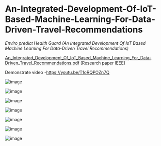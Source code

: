 
# An-Integrated-Development-Of-IoT-Based-Machine-Learning-For-Data-Driven-Travel-Recommendations

*Enviro predict Health Guard (An Integrated Development Of IoT Based Machine Learning For Data-Driven Travel Recommendations)*

[An_Integrated_Development_Of_IoT_Based_Machine_Learning_For_Data-Driven_Travel_Recommendations.pdf](https://github.com/user-attachments/files/16178423/An_Integrated_Development_Of_IoT_Based_Machine_Learning_For_Data-Driven_Travel_Recommendations.pdf) (Research paper IEEE)

Demonstrate video -https://youtu.be/T1oRQPOZn7Q 

![image](https://github.com/NakacwaOlivia/Enviro-Predict/assets/148626818/05f8c06b-4e3b-464d-ae09-24d031bcff61)

![image](https://github.com/NakacwaOlivia/Enviro-Predict/assets/148626818/19b2bf1c-c5ed-4144-9fd6-30669bbb3cfa)

![image](https://github.com/NakacwaOlivia/Enviro-Predict/assets/148626818/a3c2a94f-f6bb-4e5b-bbaa-fbb03e95209d)

![image](https://github.com/NakacwaOlivia/Enviro-Predict/assets/148626818/c1d7ac9b-a2e3-4830-a25b-431f60d07b28)

![image](https://github.com/NakacwaOlivia/Enviro-Predict/assets/148626818/70b94358-5007-4d1b-b691-3a6ce8dade5b)

![image](https://github.com/NakacwaOlivia/Enviro-Predict/assets/148626818/4cedd051-9a9b-4deb-bdf0-f639a935722a)

![image](https://github.com/NakacwaOlivia/Enviro-Predict/assets/148626818/77b9ebb6-15fe-4d65-8ab8-91f3286fe918)


